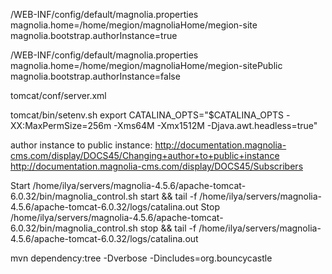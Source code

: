 
<author-instance>/WEB-INF/config/default/magnolia.properties
magnolia.home=/home/megion/magnoliaHome/megion-site 
magnolia.bootstrap.authorInstance=true

<public-instance>/WEB-INF/config/default/magnolia.properties
magnolia.home=/home/megion/magnoliaHome/megion-sitePublic 
magnolia.bootstrap.authorInstance=false

tomcat/conf/server.xml
<Connector URIEncoding ="UTF-8" connectionTimeout="20000" port="8080" protocol="HTTP/1.1" redirectPort="8443"/>

tomcat/bin/setenv.sh
export CATALINA_OPTS="$CATALINA_OPTS -XX:MaxPermSize=256m -Xms64M -Xmx1512M -Djava.awt.headless=true"

author instance to public instance:
http://documentation.magnolia-cms.com/display/DOCS45/Changing+author+to+public+instance
http://documentation.magnolia-cms.com/display/DOCS45/Subscribers

Start
/home/ilya/servers/magnolia-4.5.6/apache-tomcat-6.0.32/bin/magnolia_control.sh start && tail -f /home/ilya/servers/magnolia-4.5.6/apache-tomcat-6.0.32/logs/catalina.out
Stop
/home/ilya/servers/magnolia-4.5.6/apache-tomcat-6.0.32/bin/magnolia_control.sh stop && tail -f /home/ilya/servers/magnolia-4.5.6/apache-tomcat-6.0.32/logs/catalina.out

mvn dependency:tree -Dverbose -Dincludes=org.bouncycastle

